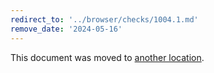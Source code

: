 ```yaml
---
redirect_to: '../browser/checks/1004.1.md'
remove_date: '2024-05-16'
---
```


This document was moved to [another location](../browser/checks/798.9.md).

<!-- This redirect file can be deleted after 2024-05-16. -->
<!-- Redirects that point to other docs in the same project expire in three months. -->
<!-- Redirects that point to docs in a different project or site (for example, link is not relative and starts with `https:`) expire in one year. -->
<!-- Before deletion, see: https://docs.gitlab.com/ee/development/documentation/redirects.html -->
